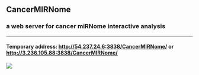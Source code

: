 ## CancerMIRNome
### a web server for cancer miRNome interactive analysis
---

#### Temporary address: http://54.237.24.6:3838/CancerMIRNome/ or http://3.236.105.88:3838/CancerMIRNome/

![](https://github.com/rli012/CancerMIRNome/blob/master/www/img/CancerMIRNome_page.jpg)
